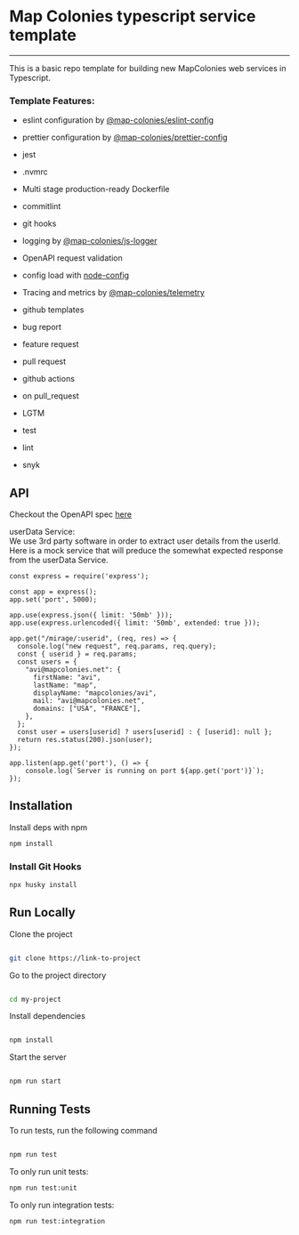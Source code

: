 # Map Colonies typescript service template

----------------------------------

This is a basic repo template for building new MapColonies web services in Typescript.

### Template Features:

- eslint configuration by [@map-colonies/eslint-config](https://github.com/MapColonies/eslint-config)

- prettier configuration by [@map-colonies/prettier-config](https://github.com/MapColonies/prettier-config)

- jest

- .nvmrc

- Multi stage production-ready Dockerfile

- commitlint

- git hooks

- logging by [@map-colonies/js-logger](https://github.com/MapColonies/js-logger)

- OpenAPI request validation

- config load with [node-config](https://www.npmjs.com/package/node-config)

- Tracing and metrics by [@map-colonies/telemetry](https://github.com/MapColonies/telemetry)

- github templates

- bug report

- feature request

- pull request

- github actions

- on pull_request

- LGTM

- test

- lint

- snyk

## API
Checkout the OpenAPI spec [here](/openapi3.yaml)

userData Service: <br/>
We use 3rd party software in order to extract user details from the userId. Here is a mock service that will preduce the somewhat expected response from the userData Service.
```
const express = require('express');

const app = express();
app.set('port', 5000);

app.use(express.json({ limit: '50mb' }));
app.use(express.urlencoded({ limit: '50mb', extended: true }));

app.get("/mirage/:userid", (req, res) => {
  console.log("new request", req.params, req.query);
  const { userid } = req.params;
  const users = {
    "avi@mapcolonies.net": {
      firstName: "avi",
      lastName: "map",
      displayName: "mapcolonies/avi",
      mail: "avi@mapcolonies.net",
      domains: ["USA", "FRANCE"],
    },
  };
  const user = users[userid] ? users[userid] : { [userid]: null };
  return res.status(200).json(user);
});

app.listen(app.get('port'), () => {
	console.log(`Server is running on port ${app.get('port')}`);
});
```

## Installation

Install deps with npm

```bash
npm install
```
### Install Git Hooks
```bash
npx husky install
```

## Run Locally

Clone the project

```bash

git clone https://link-to-project

```

Go to the project directory

```bash

cd my-project

```

Install dependencies

```bash

npm install

```

Start the server

```bash

npm run start

```

## Running Tests

To run tests, run the following command

```bash

npm run test

```

To only run unit tests:
```bash
npm run test:unit
```

To only run integration tests:
```bash
npm run test:integration
```
